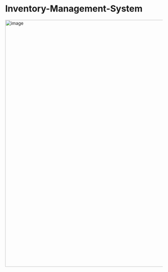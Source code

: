 # Inventory-Management-System
<img width="1902" height="790" alt="image" src="https://github.com/user-attachments/assets/60c07063-42f5-4bfa-81be-e0505b72d725" />
